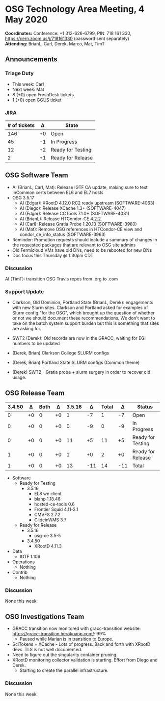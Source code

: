 # OSG Technology Area Meeting,  4 May 2020

**Coordinates:** Conference: +1 312-626-6799, PIN: 718 161 330, <https://cern.zoom.us/j/718161330> (password sent separately)  
**Attending:** BrianL, Carl, Derek, Marco, Mat, TimT


## Announcements


### Triage Duty

-   This week: Carl
-   Next week: Mat
-   8 (+0) open FreshDesk tickets
-   1 (+0) open GGUS ticket


### JIRA

| # of tickets | &Delta; | State             |
|------------ |------- |----------------- |
| 146          | +0      | Open              |
| 45           | -1      | In Progress       |
| 12           | +2      | Ready for Testing |
| 2            | +1      | Ready for Release |


## OSG Software Team

-   AI (BrianL, Carl, Mat): Release IGTF CA update, making sure to test InCommon certs between EL6 and EL7 hosts
-   OSG 3.5.17  
    -   AI (Edgar): XRootD 4.12.0 RC2 ready upstream (SOFTWARE-4063)
    -   AI (Diego): Release XCache 1.3+ (SOFTWARE-4047)
    -   AI (Edgar): Release CCTools 7.1.0+ (SOFTWARE-4031)
    -   AI (BrianL): Release HTCondor-CE 4.2.2
    -   AI (Carl): Release Gratia Probe 1.20.13 (SOFTWARE-3980)
    -   AI (Mat): Remove OSG references in HTCondor-CE view and condor\_ce\_info\_status (SOFTWARE-3963)
-   Reminder: Promotion requests should include a summary of changes in the requested packages that are relevant to OSG site admins
-   Old Fermicloud VMs have old DNs, need to be rebooted for new DNs
-   Doc focus this Thursday @ 1:30pm CDT


### Discussion

AI (TimT): transition OSG Travis repos from .org to .com


### Support Update

-   Clarkson, Old Dominion, Portland State (BrianL, Derek): engagements with new Slurm sites. Clarkson and Portland asked for examples of Slurm config "for the OSG", which brought up the question of whether or not we should document these recommendations. We don't want to take on the batch system support burden but this is something that sites are asking for.
-   SWT2 (Derek): Old records are now in the GRACC, waiting for EGI numbers to be updated

- (Derek, Brian) Clarkson College SLURM configs
- (Derek, Brian) Portland State SLURM configs (Common theme)
- (Derek) SWT2 - Gratia probe + slurm surgery in order to recover old usage.



## OSG Release Team

| 3.4.50 | &Delta; | Both | &Delta; | 3.5.16 | &Delta; | Total | &Delta; | Status            |
| ------ | ------- | ---- | ------- | ------ | ------- | ----- | ------- | ----------------- |
| 0      | +0      | 0    | +0      | 1      | -7      | 1     | -7      | Open              |
| 0      | +0      | 0    | +0      | 0      | -9      | 0     | -9      | In Progress       |
| 0      | +0      | 0    | +0      | 11     | +5      | 11    | +5      | Ready for Testing |
| 1      | +0      | 0    | +0      | 1      | +0      | 2     | +0      | Ready for Release |
| 1      | +0      | 0    | +0      | 13     | -11     | 14    | -11     | Total             |

-   Software  
    -   Ready for Testing  
        -   3.5.16  
            -   EL8 wn client
            -   blahp 1.18.46
            -   hosted-ce-tools 0.6
            -   Frontier Squid 4.11-2.1
            -   CMVFS 2.7.2
            -   GlideinWMS 3.7
    -   Ready for Release  
        -   3.5.16  
            -   osg-ce 3.5-5
        -   3.4.50  
            -   XRootD 4.11.3
-   Data  
    -   IGTF 1.106
-   Operations  
    -   Nothing
-   Contrib  
    -   Nothing


### Discussion

None this week  


## OSG Investigations Team

-   GRACC transition now monitored with gracc-transition website: <https://gracc-transition.herokuapp.com/>: 99%
    - Paused while Marian is in transition to Europe.
-   SciTokens + XCache - Lots of progress.  Back and forth with XRootD devs.  TLS is not well documented.
-   Need to figure out the singularity container pruning.
-   XRootD monitoring collector validation is starting.  Effort from Diego and Derek.  
    -   Starting to create the parallel infrastructure.


### Discussion

None this week
